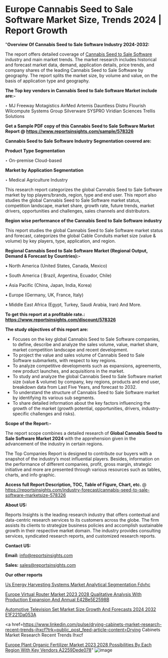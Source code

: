 # Europe Cannabis Seed to Sale Software Market Size, Trends 2024 | Report Growth

 "<strong>Overview Of Cannabis Seed to Sale Software Industry 2024-2032:</strong>

The report offers detailed coverage of <a href=https://www.reportsinsights.com/sample/578326>Cannabis Seed to Sale Software</a> industry and main market trends. The market research includes historical and forecast market data, demand, application details, price trends, and company shares of the leading Cannabis Seed to Sale Software by geography. The report splits the market size, by volume and value, on the basis of application type and geography.

<strong>The Top key vendors in Cannabis Seed to Sale Software Market include are:- </strong>

‣ MJ Freeway 
Motagistics 
AirMed 
Artemis 
Dauntless 
Distru 
Flourish 
Wilcompute Systems Group 
Silverware 
SYSPRO 
Viridian Sciences 
Trellis Solutions

<strong>Get a Sample PDF copy of this Cannabis Seed to Sale Software Market Report </strong><strong>@ <a href=https://www.reportsinsights.com/sample/578326 style=color:#0000ff;>https://www.reportsinsights.com/sample/578326</a> </strong>

<strong>Cannabis Seed to Sale Software Industry Segmentation covered are:</strong>

<strong>Product Type Segmentation</strong>

‣    On-premise 
Cloud-based

<strong>Market by Application Segmentation</strong>

‣   Medical 
Agriculture 
Industry

This research report categorizes the global Cannabis Seed to Sale Software market by top players/brands, region, type and end user. This report also studies the global Cannabis Seed to Sale Software market status, competition landscape, market share, growth rate, future trends, market drivers, opportunities and challenges, sales channels and distributors.

<strong>Region wise performance of the Cannabis Seed to Sale Software industry</strong><strong> </strong>

This report studies the global Cannabis Seed to Sale Software market status and forecast, categorizes the global Cable Conduits market size (value &amp; volume) by key players, type, application, and region. 

<strong>Regional Cannabis Seed to Sale Software Market (Regional Output, Demand &amp; Forecast by Countries):-</strong>

• North America (United States, Canada, Mexico)

• South America ( Brazil, Argentina, Ecuador, Chile)

• Asia Pacific (China, Japan, India, Korea)

• Europe (Germany, UK, France, Italy)

• Middle East Africa (Egypt, Turkey, Saudi Arabia, Iran) And More.

<strong>To get this report at a profitable rate.: <a href=https://www.reportsinsights.com/discount/578326 style=color:#0000ff;>https://www.reportsinsights.com/discount/578326</a></strong>

<strong>The study objectives of this report are:</strong>
<ul>
  <li>Focuses on the key global Cannabis Seed to Sale Software companies, to define, describe and analyze the sales volume, value, market share, market competition landscape and recent development.</li>
  <li>To project the value and sales volume of Cannabis Seed to Sale Software submarkets, with respect to key regions.</li>
  <li>To analyze competitive developments such as expansions, agreements, new product launches, and acquisitions in the market.</li>
  <li>To study and analyze the global Cannabis Seed to Sale Software market size (value &amp; volume) by company, key regions, products and end user, breakdown data from Last Five Years, and forecast to 2032.</li>
  <li>To understand the structure of Cannabis Seed to Sale Software market by identifying its various sub segments.</li>
  <li>To share detailed information about the key factors influencing the growth of the market (growth potential, opportunities, drivers, industry-specific challenges and risks).</li>
</ul>
<strong>Scope of the Report:-</strong><strong> </strong>

The report scope combines a detailed research of <strong>Global Cannabis Seed to Sale Software Market 2024 </strong>with the apprehension given in the advancement of the industry in certain regions.

The Top Companies Report is designed to contribute our buyers with a snapshot of the industry’s most influential players. Besides, information on the performance of different companies, profit, gross margin, strategic initiative and more are presented through various resources such as tables, charts, and info graphic.

<strong>Access full Report Description, TOC, Table of Figure, Chart, etc. </strong>@   <a href=https://reportsinsights.com/industry-forecast/cannabis-seed-to-sale-software-marketsize-578326 style=color:#0000ff;>https://reportsinsights.com/industry-forecast/cannabis-seed-to-sale-software-marketsize-578326</a>

<strong>About US:</strong>

Reports Insights is the leading research industry that offers contextual and data-centric research services to its customers across the globe. The firm assists its clients to strategize business policies and accomplish sustainable growth in their respective market domain. The industry provides consulting services, syndicated research reports, and customized research reports.

<strong>Contact US:</strong>

<p class=""""><b>Email:</b> <a href=mailto:info@reportsinsights.com>info@reportsinsights.com</a></p>
<p class=""""><b>Sales:</b> <a href=mailto:sales@reportsinsights.com>sales@reportsinsights.com</a></p>

<strong>Our other reports</strong>

<a href=https://www.linkedin.com/pulse/us-energy-harvesting-systems-market-analytical-segmentation-fdvhc/>Us Energy Harvesting Systems Market Analytical Segmentation Fdvhc</a>

<a href=https://medium.com/@aanarkumar6/europe-virtual-router-market-2023-2028-qualitative-analysis-with-production-expansion-and-annual-e42be5e2598b>Europe Virtual Router Market 2023 2028 Qualitative Analysis With Production Expansion And Annual E42Be5E2598B</a>

<a href=https://medium.com/@aanandimane055/automotive-television-set-market-size-growth-and-forecasts-2024-2032-e1f221da053a>Automotive Television Set Market Size Growth And Forecasts 2024 2032 E1F221Da053A</a>

<a href=https://www.linkedin.com/pulse/drying-cabinets-market-research-recent-trends-ihxcf?trk=public_post_feed-article-content>Drying Cabinets Market Research Recent Trends Ihxcf</a>

<a href=https://medium.com/@reportsinsights23/europe-plant-organic-fertilizer-market-2023-2028-possibilities-by-each-region-with-key-vendors-a2259dede078>Europe Plant Organic Fertilizer Market 2023 2028 Possibilities By Each Region With Key Vendors A2259Dede078</a>"
![image](https://github.com/daminid12/RImarketresearch/assets/158430485/4627b91d-9c12-44ef-90ad-1914c24b5e0c)
